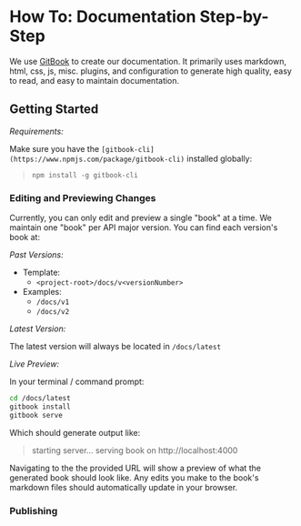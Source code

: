 # How To: Documentation Step-by-Step

We use [GitBook](https://www.gitbook.com/) to create our documentation. It primarily uses markdown, html, css, js, misc. plugins, and configuration to generate high quality, easy to read, and easy to maintain documentation.

## Getting Started

_Requirements:_

Make sure you have the `[gitbook-cli](https://www.npmjs.com/package/gitbook-cli)` installed globally:

> `npm install -g gitbook-cli`

### Editing and Previewing Changes

Currently, you can only edit and preview a single "book" at a time. We maintain one "book" per API major version. You can find each version's book at:

_Past Versions:_

- Template:
  - `<project-root>/docs/v<versionNumber>`
- Examples:
  - `/docs/v1`
  - `/docs/v2`

_Latest Version:_

The latest version will always be located in `/docs/latest`

_Live Preview:_

In your terminal / command prompt:

```bash
cd /docs/latest
gitbook install
gitbook serve
```

Which should generate output like:

> starting server...
> serving book on http://localhost:4000

Navigating to the the provided URL will show a preview of what the generated book should look like. Any edits you make to the book's markdown files should automatically update in your browser.

### Publishing
